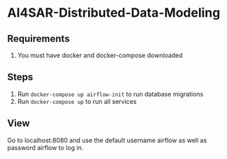 # AI4SAR-Distributed-Data-Modeling
## Requirements
1. You must have docker and docker-compose downloaded

## Steps
1. Run `docker-compose up airflow-init` to run database migrations
2. Run `docker-compose up` to run all services

## View
Go to localhost:8080 and use the default username airflow as well as password airflow to log in.
